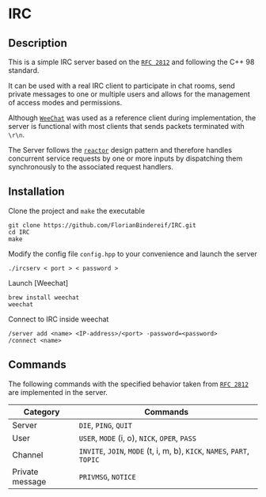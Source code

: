 # IRC
## Description
This is a simple IRC server based on the [`RFC 2812`] and following the C++ 98 standard.

It can be used with a real IRC client to participate in chat rooms, send private messages to one or multiple users and allows for the management of access modes and permissions. 

Although  [`WeeChat`] was used as a reference client during implementation, the server is functional with most clients that sends packets terminated with `\r\n`.

The Server follows the [`reactor`] design pattern and therefore handles concurrent service requests by one or more inputs by dispatching them synchronously to the associated request handlers.

## Installation
Clone the project and `make` the executable

	git clone https://github.com/FlorianBindereif/IRC.git
	cd IRC
	make

Modify the config file  `config.hpp`  to your convenience and launch the server

	./ircserv < port > < password >

Launch  [Weechat]

	brew install weechat
	weechat
Connect to IRC inside weechat

	/server add <name> <IP-address>/<port> -password=<password>
	/connect <name>

## Commands

The following commands with the specified behavior taken from  [`RFC 2812`] are implemented in the server.

| Category        | Commands      
| --------------- | --------------------------------- |
| Server          | `DIE`, `PING`, `QUIT` |
| User            | `USER`, `MODE` (i, o), `NICK`, `OPER`, `PASS`
| Channel         | `INVITE`, `JOIN`, `MODE` (t, i, m, b), `KICK`, `NAMES`, `PART`, `TOPIC` |
| Private message | `PRIVMSG`, `NOTICE` 

[`RFC 2812`]: https://www.rfc-editor.org/rfc/rfc2812
[`WeeChat`]: https://weechat.org/
[`reactor`]: https://en.wikipedia.org/wiki/Reactor_pattern

